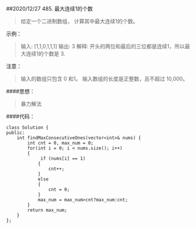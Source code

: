 ##2020/12/27
485. 最大连续1的个数

>给定一个二进制数组， 计算其中最大连续1的个数。

示例：
>输入: [1,1,0,1,1,1]
输出: 3
解释: 开头的两位和最后的三位都是连续1，所以最大连续1的个数是 3.

注意：
>输入的数组只包含 0 和1。
输入数组的长度是正整数，且不超过 10,000。

####思想：
>暴力解法

####代码：
```
class Solution {
public:
    int findMaxConsecutiveOnes(vector<int>& nums) {
        int cnt = 0, max_num = 0;
        for(int i = 0; i < nums.size(); i++)
        {
             if (nums[i] == 1)
            {
                cnt++;
            }
            else
            {
                cnt = 0;
            }
            max_num = max_num>cnt?max_num:cnt;
        }
        return max_num;
    }
};
```
